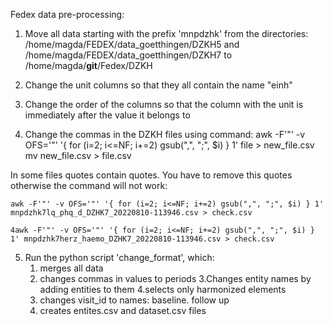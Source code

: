 Fedex data pre-processing:

1. Move all data starting with the prefix 'mnpdzhk' from the directories: /home/magda/FEDEX/data_goetthingen/DZKH5 and /home/magda/FEDEX/data_goetthingen/DZKH7 
   to  /home/magda/__git__/Fedex/DZKH
   
2. Change the unit columns so that they all contain the name "einh"

3. Change the order of the columns so that the column with the unit is immediately after the value it belongs to

4. Change the commas in the DZKH files using command: awk -F'"' -v OFS='"' '{ for (i=2; i<=NF; i+=2) gsub(",", ";", $i) } 1' file > new_file.csv
mv new_file.csv > file.csv

In some files quotes contain quotes. You have to remove this quotes otherwise the command will not work:

	awk -F'"' -v OFS='"' '{ for (i=2; i<=NF; i+=2) gsub(",", ";", $i) } 1' mnpdzhk7lq_phq_d_DZHK7_20220810-113946.csv > check.csv

	4awk -F'"' -v OFS='"' '{ for (i=2; i<=NF; i+=2) gsub(",", ";", $i) } 1' mnpdzhk7herz_haemo_DZHK7_20220810-113946.csv > check.csv

5. Run the python script 'change_format', which: 
	1. merges all data 
	2. changes commas in values to periods
	3.Changes entity names by adding entities to them
	4.selects only harmonized elements
	5. changes visit_id to names: baseline. follow up
	6. creates entites.csv and dataset.csv files